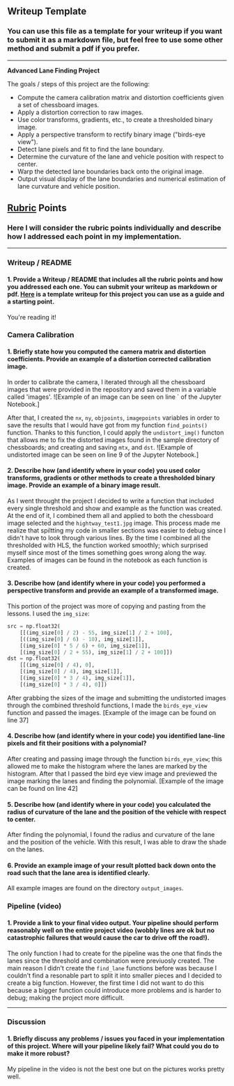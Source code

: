 ## Writeup Template

### You can use this file as a template for your writeup if you want to submit it as a markdown file, but feel free to use some other method and submit a pdf if you prefer.

---

**Advanced Lane Finding Project**

The goals / steps of this project are the following:

* Compute the camera calibration matrix and distortion coefficients given a set of chessboard images.
* Apply a distortion correction to raw images.
* Use color transforms, gradients, etc., to create a thresholded binary image.
* Apply a perspective transform to rectify binary image ("birds-eye view").
* Detect lane pixels and fit to find the lane boundary.
* Determine the curvature of the lane and vehicle position with respect to center.
* Warp the detected lane boundaries back onto the original image.
* Output visual display of the lane boundaries and numerical estimation of lane curvature and vehicle position.

[//]: # (Image References)

[image1]: ./examples/undistort_output.png "Undistorted"
[image2]: ./test_images/test1.jpg "Road Transformed"
[image3]: ./examples/binary_combo_example.jpg "Binary Example"
[image4]: ./examples/warped_straight_lines.jpg "Warp Example"
[image5]: ./examples/color_fit_lines.jpg "Fit Visual"
[image6]: ./examples/example_output.jpg "Output"
[video1]: ./project_video.mp4 "Video"

## [Rubric](https://review.udacity.com/#!/rubrics/571/view) Points

### Here I will consider the rubric points individually and describe how I addressed each point in my implementation.  

---

### Writeup / README

#### 1. Provide a Writeup / README that includes all the rubric points and how you addressed each one.  You can submit your writeup as markdown or pdf.  [Here](https://github.com/udacity/CarND-Advanced-Lane-Lines/blob/master/writeup_template.md) is a template writeup for this project you can use as a guide and a starting point.  

You're reading it!

### Camera Calibration

#### 1. Briefly state how you computed the camera matrix and distortion coefficients. Provide an example of a distortion corrected calibration image.

In order to calibrate the camera, I iterated through all the chessboard images that were provided in the repository and saved them in a variable called 'images'.
![Example of an image can be seen on line ` of the Jupyter Notebook.]

After that, I created the `nx`, `ny`, `objpoints`, `imagepoints` variables in order to save the results that I would have got from my function `find_points()` function. Thanks to this function, I could apply the `undistort_img()` functon that allows me to fix the distorted images found in the sample directory of chessboards; and creating and saving `mtx`, and `dst`.
![Example of undistorted image can be seen on line 9 of the Jupyter Notebook.]

#### 2. Describe how (and identify where in your code) you used color transforms, gradients or other methods to create a thresholded binary image.  Provide an example of a binary image result.

As I went throught the project I decided to write a function that included every single threshold and show and example as the function was created. At the end of it, I combined them all and applied to both the chessboard image selected and the `hightway_test1.jpg` image.
This process made me realize that spiltting my code in smaller sections was easier to debug since I didn't have to look through various lines. By the time I combined all the thresholded with HLS, the function worked smoothly; which surprised myself since most of the times something goes wrong along the way.
Examples of images can be found in the notebook as each function is created.

#### 3. Describe how (and identify where in your code) you performed a perspective transform and provide an example of a transformed image.

This portion of the project was more of copying and pasting from the lessons. I used the `img_size`:
```python
src = np.float32(
    [[(img_size[0] / 2) - 55, img_size[1] / 2 + 100],
    [((img_size[0] / 6) - 10), img_size[1]],
    [(img_size[0] * 5 / 6) + 60, img_size[1]],
    [(img_size[0] / 2 + 55), img_size[1] / 2 + 100]])
dst = np.float32(
    [[(img_size[0] / 4), 0],
    [(img_size[0] / 4), img_size[1]],
    [(img_size[0] * 3 / 4), img_size[1]],
    [(img_size[0] * 3 / 4), 0]])
```
After grabbing the sizes of the image and submitting the undistorted images through the combined threshold functions, I made the `birds_eye_view` function and passed the images.
[Example of the image can be found on line 37]

#### 4. Describe how (and identify where in your code) you identified lane-line pixels and fit their positions with a polynomial?

After creating and passing image through the function `birds_eye_view`; this allowed me to make the histogram where the lanes are marked by the histogram. After that I passed the bird eye view image and previewed the image marking the lanes and finding the polynomial.
[Example of the image can be found on line 42]

#### 5. Describe how (and identify where in your code) you calculated the radius of curvature of the lane and the position of the vehicle with respect to center.

After finding the polynomial, I found the radius and curvature of the lane and the position of the vehicle. With this result, I was able to draw the shade on the lanes.

#### 6. Provide an example image of your result plotted back down onto the road such that the lane area is identified clearly.

All example images are found on the directory `output_images`.

### Pipeline (video)

#### 1. Provide a link to your final video output.  Your pipeline should perform reasonably well on the entire project video (wobbly lines are ok but no catastrophic failures that would cause the car to drive off the road!).

The only function I had to create for the pipeline was the one that finds the lanes since the threshold and combination were previuosly created. The main reason I didn't create the `find_lane` functions before was because I couldn't find a resonable part to split it into smaller pieces and I decided to create a big function.
However, the first time I did not want to do this because a bigger function could introduce more problems and is harder to debug; making the project more difficult.

---

### Discussion

#### 1. Briefly discuss any problems / issues you faced in your implementation of this project.  Where will your pipeline likely fail?  What could you do to make it more robust?

My pipeline in the video is not the best one but on the pictures works pretty well.
